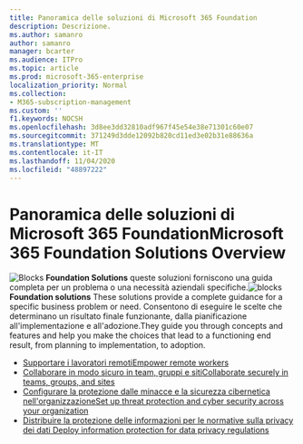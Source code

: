 ```yaml
---
title: Panoramica delle soluzioni di Microsoft 365 Foundation
description: Descrizione.
ms.author: samanro
author: samanro
manager: bcarter
ms.audience: ITPro
ms.topic: article
ms.prod: microsoft-365-enterprise
localization_priority: Normal
ms.collection:
- M365-subscription-management
ms.custom: ''
f1.keywords: NOCSH
ms.openlocfilehash: 3d8ee3dd32810adf967f45e54e38e71301c60e07
ms.sourcegitcommit: 371249d3dde12092b820cd11ed3e02b31e88636a
ms.translationtype: MT
ms.contentlocale: it-IT
ms.lasthandoff: 11/04/2020
ms.locfileid: "48897222"
---
```

# <a name="microsoft-365-foundation-solutions-overview"></a><span data-ttu-id="b55eb-103">Panoramica delle soluzioni di Microsoft 365 Foundation</span><span class="sxs-lookup"><span data-stu-id="b55eb-103">Microsoft 365 Foundation Solutions Overview</span></span>

<span data-ttu-id="b55eb-104">![Blocks ](https://docs.microsoft.com/office/media/icons/blocks-blue.png) **Foundation Solutions**  queste soluzioni forniscono una guida completa per un problema o una necessità aziendali specifiche.</span><span class="sxs-lookup"><span data-stu-id="b55eb-104">![blocks](https://docs.microsoft.com/office/media/icons/blocks-blue.png) **Foundation solutions**  These solutions provide a complete guidance for a specific business problem or need.</span></span> <span data-ttu-id="b55eb-105">Consentono di eseguire le scelte che determinano un risultato finale funzionante, dalla pianificazione all'implementazione e all'adozione.</span><span class="sxs-lookup"><span data-stu-id="b55eb-105">They guide you through concepts and features and help you make the choices that lead to a functioning end result, from planning to implementation, to adoption.</span></span>

- [<span data-ttu-id="b55eb-106">Supportare i lavoratori remoti</span><span class="sxs-lookup"><span data-stu-id="b55eb-106">Empower remote workers</span></span>](empower-people-to-work-remotely.md)
- [<span data-ttu-id="b55eb-107">Collaborare in modo sicuro in team, gruppi e siti</span><span class="sxs-lookup"><span data-stu-id="b55eb-107">Collaborate securely in teams, groups, and sites</span></span>](setup-secure-collaboration-with-teams.md)
- [<span data-ttu-id="b55eb-108">Configurare la protezione dalle minacce e la sicurezza cibernetica nell'organizzazione</span><span class="sxs-lookup"><span data-stu-id="b55eb-108">Set up threat protection and cyber security across your organization</span></span>](deploy-threat-protection.md)
- [<span data-ttu-id="b55eb-109">Distribuire la protezione delle informazioni per le normative sulla privacy dei dati </span><span class="sxs-lookup"><span data-stu-id="b55eb-109">Deploy information protection for data privacy regulations</span></span>](information-protection-deploy.md)
